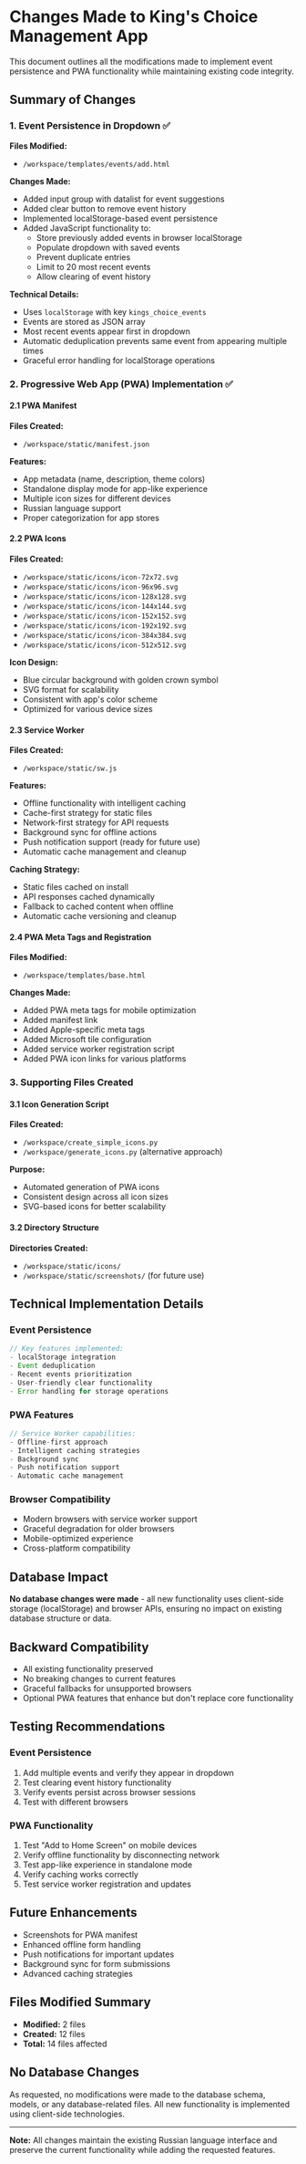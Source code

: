 # Changes Made to King's Choice Management App

This document outlines all the modifications made to implement event persistence and PWA functionality while maintaining existing code integrity.

## Summary of Changes

### 1. Event Persistence in Dropdown ✅
**Files Modified:**
- `/workspace/templates/events/add.html`

**Changes Made:**
- Added input group with datalist for event suggestions
- Added clear button to remove event history
- Implemented localStorage-based event persistence
- Added JavaScript functionality to:
  - Store previously added events in browser localStorage
  - Populate dropdown with saved events
  - Prevent duplicate entries
  - Limit to 20 most recent events
  - Allow clearing of event history

**Technical Details:**
- Uses `localStorage` with key `kings_choice_events`
- Events are stored as JSON array
- Most recent events appear first in dropdown
- Automatic deduplication prevents same event from appearing multiple times
- Graceful error handling for localStorage operations

### 2. Progressive Web App (PWA) Implementation ✅

#### 2.1 PWA Manifest
**Files Created:**
- `/workspace/static/manifest.json`

**Features:**
- App metadata (name, description, theme colors)
- Standalone display mode for app-like experience
- Multiple icon sizes for different devices
- Russian language support
- Proper categorization for app stores

#### 2.2 PWA Icons
**Files Created:**
- `/workspace/static/icons/icon-72x72.svg`
- `/workspace/static/icons/icon-96x96.svg`
- `/workspace/static/icons/icon-128x128.svg`
- `/workspace/static/icons/icon-144x144.svg`
- `/workspace/static/icons/icon-152x152.svg`
- `/workspace/static/icons/icon-192x192.svg`
- `/workspace/static/icons/icon-384x384.svg`
- `/workspace/static/icons/icon-512x512.svg`

**Icon Design:**
- Blue circular background with golden crown symbol
- SVG format for scalability
- Consistent with app's color scheme
- Optimized for various device sizes

#### 2.3 Service Worker
**Files Created:**
- `/workspace/static/sw.js`

**Features:**
- Offline functionality with intelligent caching
- Cache-first strategy for static files
- Network-first strategy for API requests
- Background sync for offline actions
- Push notification support (ready for future use)
- Automatic cache management and cleanup

**Caching Strategy:**
- Static files cached on install
- API responses cached dynamically
- Fallback to cached content when offline
- Automatic cache versioning and cleanup

#### 2.4 PWA Meta Tags and Registration
**Files Modified:**
- `/workspace/templates/base.html`

**Changes Made:**
- Added PWA meta tags for mobile optimization
- Added manifest link
- Added Apple-specific meta tags
- Added Microsoft tile configuration
- Added service worker registration script
- Added PWA icon links for various platforms

### 3. Supporting Files Created

#### 3.1 Icon Generation Script
**Files Created:**
- `/workspace/create_simple_icons.py`
- `/workspace/generate_icons.py` (alternative approach)

**Purpose:**
- Automated generation of PWA icons
- Consistent design across all icon sizes
- SVG-based icons for better scalability

#### 3.2 Directory Structure
**Directories Created:**
- `/workspace/static/icons/`
- `/workspace/static/screenshots/` (for future use)

## Technical Implementation Details

### Event Persistence
```javascript
// Key features implemented:
- localStorage integration
- Event deduplication
- Recent events prioritization
- User-friendly clear functionality
- Error handling for storage operations
```

### PWA Features
```javascript
// Service Worker capabilities:
- Offline-first approach
- Intelligent caching strategies
- Background sync
- Push notification support
- Automatic cache management
```

### Browser Compatibility
- Modern browsers with service worker support
- Graceful degradation for older browsers
- Mobile-optimized experience
- Cross-platform compatibility

## Database Impact
**No database changes were made** - all new functionality uses client-side storage (localStorage) and browser APIs, ensuring no impact on existing database structure or data.

## Backward Compatibility
- All existing functionality preserved
- No breaking changes to current features
- Graceful fallbacks for unsupported browsers
- Optional PWA features that enhance but don't replace core functionality

## Testing Recommendations

### Event Persistence
1. Add multiple events and verify they appear in dropdown
2. Test clearing event history functionality
3. Verify events persist across browser sessions
4. Test with different browsers

### PWA Functionality
1. Test "Add to Home Screen" on mobile devices
2. Verify offline functionality by disconnecting network
3. Test app-like experience in standalone mode
4. Verify caching works correctly
5. Test service worker registration and updates

## Future Enhancements
- Screenshots for PWA manifest
- Enhanced offline form handling
- Push notifications for important updates
- Background sync for form submissions
- Advanced caching strategies

## Files Modified Summary
- **Modified:** 2 files
- **Created:** 12 files
- **Total:** 14 files affected

## No Database Changes
As requested, no modifications were made to the database schema, models, or any database-related files. All new functionality is implemented using client-side technologies.

---

**Note:** All changes maintain the existing Russian language interface and preserve the current functionality while adding the requested features.